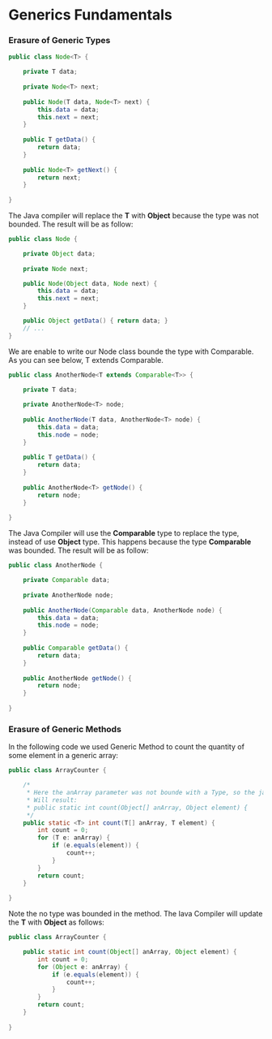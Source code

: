 # Generics Fundamentals

### Erasure of Generic Types

```java
public class Node<T> {

	private T data;
	
	private Node<T> next;
	
	public Node(T data, Node<T> next) {
		this.data = data;
		this.next = next;
	}
	
	public T getData() {
		return data;
	}
	
	public Node<T> getNext() {
		return next;
	}
	
}
```

The Java compiler will replace the **T** with **Object** because the type was not bounded. The result will be as follow:

```java
public class Node {

    private Object data;
    
    private Node next;

    public Node(Object data, Node next) {
        this.data = data;
        this.next = next;
    }

    public Object getData() { return data; }
    // ...
}
```

We are enable to write our Node class bounde the type with Comparable. As you can see below, T extends Comparable.

```java
public class AnotherNode<T extends Comparable<T>> {

	private T data;
	
	private AnotherNode<T> node;
	
	public AnotherNode(T data, AnotherNode<T> node) {
		this.data = data;
		this.node = node;
	}
	
	public T getData() {
		return data;
	}
	
	public AnotherNode<T> getNode() {
		return node;
	}
	
}
```

The Java Compiler will use the **Comparable** type to replace the type, instead of use **Object** type. This happens because the type **Comparable** was bounded. The result will be as follow:

```java
public class AnotherNode {

	private Comparable data;
	
	private AnotherNode node;
	
	public AnotherNode(Comparable data, AnotherNode node) {
		this.data = data;
		this.node = node;
	}
	
	public Comparable getData() {
		return data;
	}
	
	public AnotherNode getNode() {
		return node;
	}
	
}
```

### Erasure of Generic Methods

In the following code we used Generic Method to count the quantity of some element in a generic array:

```java
public class ArrayCounter {

	/*
	 * Here the anArray parameter was not bounde with a Type, so the java compiler will use Object.
	 * Will result:
	 * public static int count(Object[] anArray, Object element) {
	 */
	public static <T> int count(T[] anArray, T element) {
		int count = 0;
		for (T e: anArray) {
			if (e.equals(element)) {
				count++;
			}
		}
		return count;
	}
	
}

```

Note the no type was bounded in the method. The Iava Compiler will update the **T** with **Object** as follows:

```java
public class ArrayCounter {

	public static int count(Object[] anArray, Object element) {
		int count = 0;
		for (Object e: anArray) {
			if (e.equals(element)) {
				count++;
			}
		}
		return count;
	}
	
}

```
